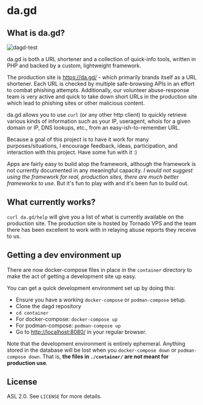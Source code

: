 # da.gd

## What is da.gd?

![dagd-test](https://github.com/dagd/dagd/actions/workflows/dagd.yml/badge.svg)

da.gd is both a URL shortener and a collection of quick-info tools, written in
PHP and backed by a custom, lightweight framework.

The production site is https://da.gd/ - which primarily brands itself as a URL
shortener. Each URL is checked by multiple safe-browsing APIs in an effort to
combat phishing attempts. Additionally, our volunteer abuse-response team is
very active and quick to take down short URLs in the production site which
lead to phishing sites or other malicious content.

da.gd allows you to use `curl` (or any other http client) to quickly retrieve
various kinds of information such as your IP, useragent, whois for a given
domain or IP, DNS lookups, etc., from an easy-ish-to-remember URL.

Because a goal of this project is to have it work for many purposes/situations,
I encourage feedback, ideas, participation, and interaction with this project.
Have some fun with it :)

Apps are fairly easy to build atop the framework, although the framework is not
currently documented in any meaningful capacity. *I would not suggest using the
framework for real, production sites, there are much better frameworks to use.*
But it's fun to play with and it's been fun to build out.

## What currently works?

`curl da.gd/help` will give you a list of what is currently available on the
production site. The production site is hosted by Tornado VPS and the team there
has been excellent to work with in relaying abuse reports they receive to us.

## Getting a dev environment up

There are now docker-compose files in place in the `container` directory to make
the act of getting a development site up easy.

You can get a quick development environment set up by doing this:

* Ensure you have a working `docker-compose` or `podman-compose` setup.
* Clone the dagd repository
* `cd container`
* For docker-compose: `docker-compose up`
* For podman-compose: `podman-compose up`
* Go to <http://localhost:8080/> in your regular browser.

Note that the development environment is entirely ephemeral. Anything stored in
the database will be lost when you `docker-compose down` or
`podman-compose down`.
That is, **the files in `./container/` are not meant for production use**.

## License

ASL 2.0. See `LICENSE` for more details.
